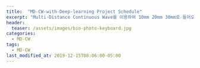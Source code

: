 ```yaml
---
title:  "MD-CW-with-Deep-learning Project Schedule"
excerpt: "Multi-Distance Continuous Wave를 이용하여 10mm 20mm 30mm로 들어오는 Reflectance 값을 통해서 mua, mus를 구하자. "
header:
  teaser: /assets/images/bio-photo-keyboard.jpg
categories:
  - MD-CW
tags:
  - MD-CW
last_modified_at: 2019-12-15T08:06:00-05:00
---
```

<!--stackedit_data:
eyJoaXN0b3J5IjpbMTYwOTc4MjAzOF19
-->